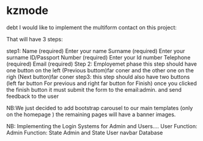 # kzmode
debt
I would like to implement the multiform contact on this project:

That will have 3 steps:

step1: Name (required) 
Enter your name
Surname (required) 
Enter your surname
ID/Passport Number (required) 
Enter your Id number
Telephone (required)
Email (required)
Step 2: Employemet phase
this step should have one button on the left (Previous buttom)far coner and the other one on the righ (Next button)far coner
step3: this step should also have two buttons (left far button For previous and right far button for Finish)
once you clicked the finish button it must submit the form to the email:admin.  and send feedback to the user

NB:We just decided to add bootstrap carousel to our main templates (only on the homepage ) the remaining pages will have a banner images.


NB: Implementing the Login Systems for Admin and Users.... 
User Function:
Admin Function: 
State Admin and State User navbar
Database 

